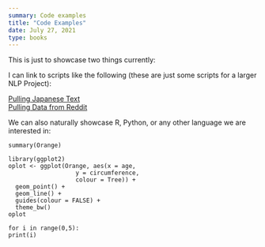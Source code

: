 ```yaml
---
summary: Code examples
title: "Code Examples"
date: July 27, 2021
type: books
---
```


This is just to showcase two things currently:

I can link to scripts like the following (these are just some scripts for a larger NLP Project):

[Pulling Japanese Text](jp_regex.py) \
[Pulling Data from Reddit](reddit_data.py)

We can also naturally showcase R, Python, or any other language we are interested in:

```{r}
summary(Orange)
```

```{r echo=FALSE}
library(ggplot2)
oplot <- ggplot(Orange, aes(x = age, 
                   y = circumference, 
                   colour = Tree)) +
  geom_point() +
  geom_line() +
  guides(colour = FALSE) +
  theme_bw()
oplot
```

```{python}
for i in range(0,5):
print(i)
```
